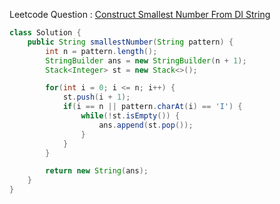 Leetcode Question : [Construct Smallest Number From DI String](https://leetcode.com/problems/construct-smallest-number-from-di-string/)

```java
class Solution {
    public String smallestNumber(String pattern) {
        int n = pattern.length();
        StringBuilder ans = new StringBuilder(n + 1);
        Stack<Integer> st = new Stack<>();

        for(int i = 0; i <= n; i++) {
            st.push(i + 1);
            if(i == n || pattern.charAt(i) == 'I') {
                while(!st.isEmpty()) {
                    ans.append(st.pop());
                }
            }
        }

        return new String(ans);
    }
}
```
